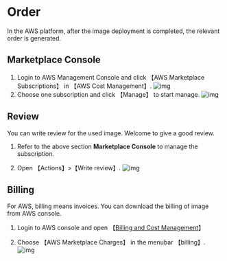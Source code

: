 # Order

In the AWS platform, after the image deployment is completed, the relevant order is generated.

## Marketplace Console

1. Login to AWS Management Console and click 【AWS Marketplace Subscriptions】 in 【AWS Cost Management】.
   ![img](https://libs.websoft9.com/Websoft9/DocsPicture/en/aws/aws-mkconsole-websoft9.png)
2. Choose one subscription and click 【Manage】 to start manage.
   ![img](https://libs.websoft9.com/Websoft9/DocsPicture/en/aws/aws-mkconsolemanage-websoft9.png)


## Review

You can write review for the used image. Welcome to give a good review.

1. Refer to the above section **Marketplace Console**  to manage the subscription.  

2. Open 【Actions】>【Write review】.
   ![img](https://libs.websoft9.com/Websoft9/DocsPicture/en/aws/aws-mkreview-websoft9.png)

## Billing

For AWS, billing means invoices. You can download the billing of image from AWS console.

1. Login to AWS console and open 【[Billing and Cost Management](https://console.aws.amazon.com/billing/home#/)】 

2. Choose 【AWS Marketplace Charges】 in the menubar 【billing】.
   ![img](https://libs.websoft9.com/Websoft9/DocsPicture/en/aws/aws-mkbilling-websoft9.png)